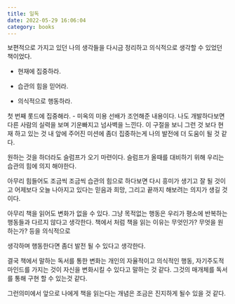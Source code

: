 ```yaml
---
title: 일독
date: 2022-05-29 16:06:04
category: books
---
```


보편적으로 가지고 있던 나의 생각들을 다시금 정리하고 의식적으로 생각할 수 있었던 책이었다.

- 현재에 집중하라.

- 습관의 힘을 믿어라.

- 의식적으로 행동하라.

첫 번째 롯드에 집중해라. - 미옥의 미용 선배가 조언해준 내용이다. 나도 개발하다보면 다른 사람의 실력을 보며 기운빠지고 넘사벽을 느낀다. 이 구절을 보니 그런 것 보다 현재 하고 있는 것 내 앞에 주어진 미션에 좀더 집중하는게 나의 발전에 더 도움이 될 것 같다.

원하는 것을 하더라도 슬럼프가 오기 마련이다. 슬럼프가 올때를 대비하기 위해 우리는 습관의 힘에 의지 해야한다.

아무리 힘들어도 조금씩 조금씩 습관의 힘으로 하다보면 다시 흥미가 생기고 잘 될 것이고 어제보다 오늘 나아지고 있다는 믿음과 희망, 그리고 끝까지 해보려는 의지가 생길 것이다.

아무리 책을 읽어도 변화가 없을 수 있다. 그냥 목적없는 행동은 우리가 평소에 반복하는 행동들과 다르지 않다고 생각한다. 책에서 처럼 책을 읽는 이유는 무엇인가? 무엇을 원하는가? 등을 의식적으로

생각하며 행동한다면 좀더 발전 될 수 있다고 생각한다.

결국 책에서 말하는 독서를 통한 변화는 개인의 자율적이고 의식적인 행동, 자기주도적 마인드를 가지는 것이 자신을 변화시킬 수 있다고 말하는 것 같다. 그것의 매개체를 독서를 통해 구현 할 수 있는것 같다.

그런의미에서 앞으로 나에게 책을 읽는다는 개념은 조금은 진지하게 될수 있을 것 같다.
